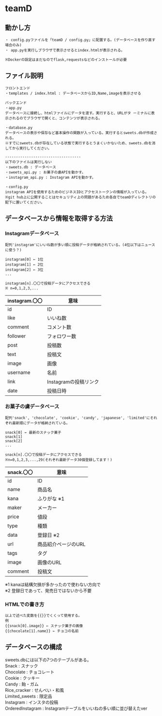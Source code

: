 # teamD

## 動かし方
    ・ config.pyファイルを「teamD / config.py」に配置する。(データベースを作り直す場合のみ)
    ・ app.pyを実行しブラウザで表示させるとindex.htmlが表示される。

    ※Dockerの設定はまだなのでflask,requestsなどのインストールが必要


## ファイル説明
    フロントエンド
    ・templates / index.html : データベースからID,Name,imageを表示させる

    バックエンド
    ・app.py
    データベースに接続し、htmlファイルにデータを渡す。実行すると、URLがタ ーミナルに表示されるのでブラウザで開くと、コンテンツが表示される。

    ・database.py
    データベースの表示や保存など基本操作の関数が入っている。実行するとsweets.dbが作成される。
    ※すでにsweets.dbが存在している状態で実行するとうまくいかないため、sweets.dbを消してから実行してください。

    -----------------------------------
    以下のファイルは実行しない
    ・sweets.db : データベース
    ・sweets_api.py : お菓子の虜APIを動かす。
    ・instagram_api.py : Instagram APIを動かす。    

    ・config.py
    instagram APIを使用するためのビジネスIDとアクセストークンの情報が入っている。
    ※git hub上に公開することはセキュリティ上の問題があるため各自でteamDディレクトリの配下に置いてください。 

## データベースから情報を取得する方法

### Instagramデータベース
    配列'instagram'にいいね数が多い順に投稿データが格納されている。(4位以下はニュースに使う？)

    instagram[0] ← 1位
    instagram[1] ← 2位
    instagram[2] ← 3位
    ...

    instagram[n].〇〇で投稿データにアクセスできる
    ※ n=0,1,2,3,...

|  instagram.〇〇  | 意味 |
| ---- | ---- |
|id | ID |
|like | いいね数 |
|comment | コメント数 |
|follower| フォロワー数 |
|post| 投稿数 |
|text| 投稿文|
|image| 画像 |
|username| 名前 |
|link| Instagramの投稿リンク |
|date| 投稿日時 |

### お菓子の虜データベース
    配列'snack', 'chocolate', 'cookie', 'candy', 'japanese', 'limited'にそれぞれ最新順にデータが格納されている。

    snack[0] ← 最新のスナック菓子
    snack[1]  
    snack[2]  
    ...

    snack[n].〇〇で投稿データにアクセスできる
    ※n=0,1,2,3,...,29(それぞれ最新データ30個登録してます！)




|  snack.〇〇  | 意味 |
| ---- | ---- |
|id | ID |
|name | 商品名 |
|kana | ふりがな ※1 |
|maker | メーカー |
|price | 値段 |
|type | 種類 |
|data | 登録日 ※2 |
|url | 商品紹介ページのURL |
|tags | タグ |
|image | 画像のURL |
|comment | 投稿文 |

※1 kanaは結構欠損が多かったので使わない方向で<br>
※2 登録日であって、発売日ではないから不要<br>

### HTMLでの書き方
    以上で述べた変数を{{}}でくくって使用する。
    例
    {{snack[0].image}} ← スナック菓子の画像
    {{chocolate[1].name}} ← チョコの名前

## データベースの構成
sweets.dbには以下の7つのテーブルがある。<br>
Snack : スナック<br>
Chocolate : チョコレート<br>
Cookie : クッキー<br>
Candy : 飴・ガム<br>
Rice_cracker : せんべい・和風<br>
Limited_sweets : 限定品<br>
Instagram : インスタの投稿<br>
OrderedInstagram : Instagramテーブルをいいねの多い順に並び替えたver






